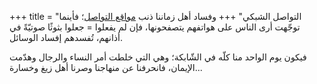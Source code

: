 +++
title = "التواصل الشبكي"
+++
وفساد أهل زماننا ذنب [مواقع التواصل](https://ar.wikipedia.org/wiki/%D9%88%D8%B3%D8%A7%D8%A6%D9%84_%D8%AA%D9%88%D8%A7%D8%B5%D9%84_%D8%A7%D8%AC%D8%AA%D9%85%D8%A7%D8%B9%D9%8A)؛ فأينما توجّهت أرى الناس على هواتفهم يتصفحونها، فإن لم يفعلوا = جعلوا بثوثًا صوتيّةً في أذانهم، تُفسدهم إفساد الوسائل. 

فيكون يوم الواحد منا كلّه في الشّابكة؛ وهي التي خلطت أمر النساء والرجال وهدّمت الإيمان، فانحرفنا عن منهاجنا وصرنا أهل زيغ وخسارة...